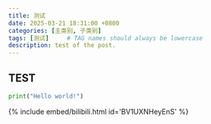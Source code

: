 ```yaml
---
title: 测试
date: 2025-03-21 18:31:00 +0800
categories: [主类别, 子类别]
tags: [测试]     # TAG names should always be lowercase
description: test of the post.
---
```


## TEST

```python
print("Hello world!")
```


{% include embed/bilibili.html id='BV1UXNHeyEnS' %}

